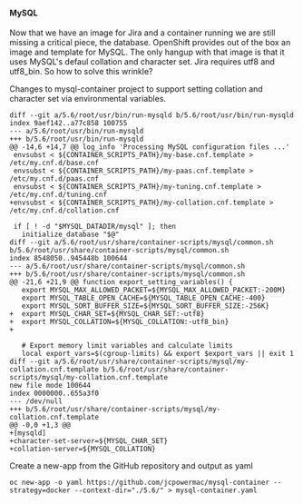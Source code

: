 
#### MySQL
Now that we have an image for Jira and a container running we are still missing a critical piece, the database.  OpenShift provides out of the box an image and template for MySQL.  The only hangup with that image is that it uses MySQL's defaul collation and character set.  Jira requires utf8 and utf8_bin.  So how to solve this wrinkle?


Changes to mysql-container project to support setting collation and character set via environmental variables.
```
diff --git a/5.6/root/usr/bin/run-mysqld b/5.6/root/usr/bin/run-mysqld
index 9aef142..a77c858 100755
--- a/5.6/root/usr/bin/run-mysqld
+++ b/5.6/root/usr/bin/run-mysqld
@@ -14,6 +14,7 @@ log_info 'Processing MySQL configuration files ...'
 envsubst < ${CONTAINER_SCRIPTS_PATH}/my-base.cnf.template > /etc/my.cnf.d/base.cnf
 envsubst < ${CONTAINER_SCRIPTS_PATH}/my-paas.cnf.template > /etc/my.cnf.d/paas.cnf
 envsubst < ${CONTAINER_SCRIPTS_PATH}/my-tuning.cnf.template > /etc/my.cnf.d/tuning.cnf
+envsubst < ${CONTAINER_SCRIPTS_PATH}/my-collation.cnf.template > /etc/my.cnf.d/collation.cnf

 if [ ! -d "$MYSQL_DATADIR/mysql" ]; then
   initialize_database "$@"
diff --git a/5.6/root/usr/share/container-scripts/mysql/common.sh b/5.6/root/usr/share/container-scripts/mysql/common.sh
index 8548050..945448b 100644
--- a/5.6/root/usr/share/container-scripts/mysql/common.sh
+++ b/5.6/root/usr/share/container-scripts/mysql/common.sh
@@ -21,6 +21,9 @@ function export_setting_variables() {
   export MYSQL_MAX_ALLOWED_PACKET=${MYSQL_MAX_ALLOWED_PACKET:-200M}
   export MYSQL_TABLE_OPEN_CACHE=${MYSQL_TABLE_OPEN_CACHE:-400}
   export MYSQL_SORT_BUFFER_SIZE=${MYSQL_SORT_BUFFER_SIZE:-256K}
+  export MYSQL_CHAR_SET=${MYSQL_CHAR_SET:-utf8}
+  export MYSQL_COLLATION=${MYSQL_COLLATION:-utf8_bin}
+

   # Export memory limit variables and calculate limits
   local export_vars=$(cgroup-limits) && export $export_vars || exit 1
diff --git a/5.6/root/usr/share/container-scripts/mysql/my-collation.cnf.template b/5.6/root/usr/share/container-scripts/mysql/my-collation.cnf.template
new file mode 100644
index 0000000..655a3f0
--- /dev/null
+++ b/5.6/root/usr/share/container-scripts/mysql/my-collation.cnf.template
@@ -0,0 +1,3 @@
+[mysqld]
+character-set-server=${MYSQL_CHAR_SET}
+collation-server=${MYSQL_COLLATION}
```

Create a new-app from the GitHub repository and output as yaml
```
oc new-app -o yaml https://github.com/jcpowermac/mysql-container --strategy=docker --context-dir="./5.6/" > mysql-container.yaml
```
